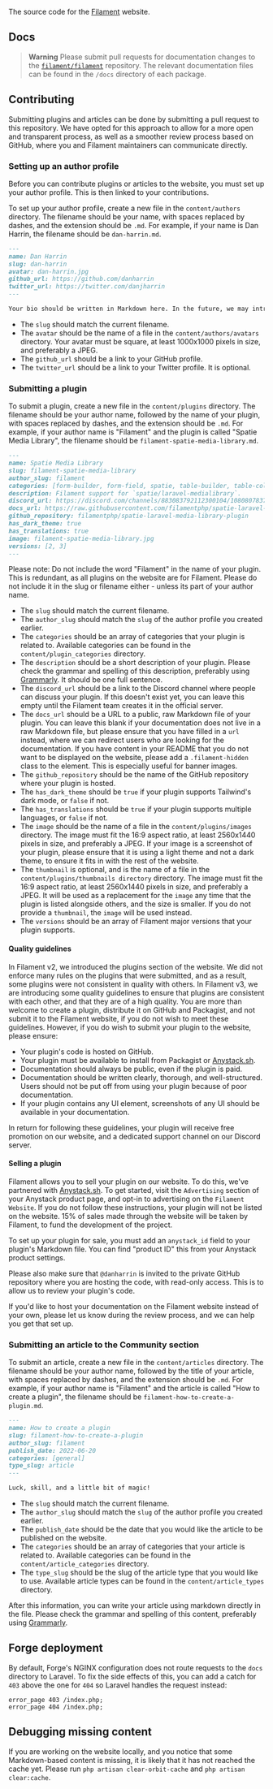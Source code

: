 The source code for the [Filament](https://filamentphp.com) website.

## Docs

> **Warning**
> Please submit pull requests for documentation changes to the [`filament/filament`](https://github.com/filamentphp/filament) repository. The relevant documentation files can be found in the `/docs` directory of each package.


## Contributing

Submitting plugins and articles can be done by submitting a pull request to this repository. We have opted for this approach to allow for a more open and transparent process, as well as a smoother review process based on GitHub, where you and Filament maintainers can communicate directly.

### Setting up an author profile

Before you can contribute plugins or articles to the website, you must set up your author profile. This is then linked to your contributions.

To set up your author profile, create a new file in the `content/authors` directory. The filename should be your name, with spaces replaced by dashes, and the extension should be `.md`. For example, if your name is Dan Harrin, the filename should be `dan-harrin.md`.

```md
---
name: Dan Harrin
slug: dan-harrin
avatar: dan-harrin.jpg
github_url: https://github.com/danharrin
twitter_url: https://twitter.com/danjharrin
---

Your bio should be written in Markdown here. In the future, we may introduce an Author page where people can see your contributions, so feel free to write a little about yourself. Please check the grammar and spelling of this description, preferably using [Grammarly](https://www.grammarly.com). It should be in full sentences.
```

- The `slug` should match the current filename.
- The `avatar` should be the name of a file in the `content/authors/avatars` directory. Your avatar must be square, at least 1000x1000 pixels in size, and preferably a JPEG.
- The `github_url` should be a link to your GitHub profile.
- The `twitter_url` should be a link to your Twitter profile. It is optional.

### Submitting a plugin

To submit a plugin, create a new file in the `content/plugins` directory. The filename should be your author name, followed by the name of your plugin, with spaces replaced by dashes, and the extension should be `.md`. For example, if your author name is "Filament" and the plugin is called "Spatie Media Library", the filename should be `filament-spatie-media-library.md`.

```md
---
name: Spatie Media Library
slug: filament-spatie-media-library
author_slug: filament
categories: [form-builder, form-field, spatie, table-builder, table-column]
description: Filament support for `spatie/laravel-medialibrary`.
discord_url: https://discord.com/channels/883083792112300104/1080807837833384017
docs_url: https://raw.githubusercontent.com/filamentphp/spatie-laravel-media-library-plugin/3.x/README.md
github_repository: filamentphp/spatie-laravel-media-library-plugin
has_dark_theme: true
has_translations: true
image: filament-spatie-media-library.jpg
versions: [2, 3]
---
```

Please note: Do not include the word "Filament" in the name of your plugin. This is redundant, as all plugins on the website are for Filament. Please do not include it in the slug or filename either - unless its part of your author name.

- The `slug` should match the current filename.
- The `author_slug` should match the `slug` of the author profile you created earlier.
- The `categories` should be an array of categories that your plugin is related to. Available categories can be found in the `content/plugin_categories` directory. 
- The `description` should be a short description of your plugin. Please check the grammar and spelling of this description, preferably using [Grammarly](https://www.grammarly.com). It should be one full sentence.
- The `discord_url` should be a link to the Discord channel where people can discuss your plugin. If this doesn't exist yet, you can leave this empty until the Filament team creates it in the official server.
- The `docs_url` should be a URL to a public, raw Markdown file of your plugin. You can leave this blank if your documentation does not live in a raw Markdown file, but please ensure that you have filled in a `url` instead, where we can redirect users who are looking for the documentation. If you have content in your README that you do not want to be displayed on the website, please add a `.filament-hidden` class to the element. This is especially useful for banner images.
- The `github_repository` should be the name of the GitHub repository where your plugin is hosted.
- The `has_dark_theme` should be `true` if your plugin supports Tailwind's dark mode, or `false` if not.
- The `has_translations` should be `true` if your plugin supports multiple languages, or `false` if not.
- The `image` should be the name of a file in the `content/plugins/images` directory. The image must fit the 16:9 aspect ratio, at least 2560x1440 pixels in size, and preferably a JPEG. If your image is a screenshot of your plugin, please ensure that it is using a light theme and not a dark theme, to ensure it fits in with the rest of the website.
- The `thumbnail` is optional, and is the name of a file in the `content/plugins/thumbnails directory` directory. The image must fit the 16:9 aspect ratio, at least 2560x1440 pixels in size, and preferably a JPEG. It will be used as a replacement for the `image` any time that the plugin is listed alongside others, and the size is smaller. If you do not provide a `thumbnail`, the `image` will be used instead.
- The `versions` should be an array of Filament major versions that your plugin supports.

#### Quality guidelines

In Filament v2, we introduced the plugins section of the website. We did not enforce many rules on the plugins that were submitted, and as a result, some plugins were not consistent in quality with others. In Filament v3, we are introducing some quality guidelines to ensure that plugins are consistent with each other, and that they are of a high quality. You are more than welcome to create a plugin, distribute it on GitHub and Packagist, and not submit it to the Filament website, if you do not wish to meet these guidelines. However, if you do wish to submit your plugin to the website, please ensure:

- Your plugin's code is hosted on GitHub.
- Your plugin must be available to install from Packagist or [Anystack.sh](https://anystack.sh).
- Documentation should always be public, even if the plugin is paid.
- Documentation should be written clearly, thorough, and well-structured. Users should not be put off from using your plugin because of poor documentation.
- If your plugin contains any UI element, screenshots of any UI should be available in your documentation.

In return for following these guidelines, your plugin will receive free promotion on our website, and a dedicated support channel on our Discord server.

#### Selling a plugin

Filament allows you to sell your plugin on our website. To do this, we've partnered with [Anystack.sh](https://anystack.sh). To get started, visit the `Advertising` section of your Anystack product page, and opt-in to advertising on the `Filament Website`. If you do not follow these instructions, your plugin will not be listed on the website. 15% of sales made through the website will be taken by Filament, to fund the development of the project.

To set up your plugin for sale, you must add an `anystack_id` field to your plugin's Markdown file. You can find "product ID" this from your Anystack product settings.

Please also make sure that `@danharrin` is invited to the private GitHub repository where you are hosting the code, with read-only access. This is to allow us to review your plugin's code.

If you'd like to host your documentation on the Filament website instead of your own, please let us know during the review process, and we can help you get that set up.

### Submitting an article to the Community section

To submit an article, create a new file in the `content/articles` directory. The filename should be your author name, followed by the title of your article, with spaces replaced by dashes, and the extension should be `.md`. For example, if your author name is "Filament" and the article is called "How to create a plugin", the filename should be `filament-how-to-create-a-plugin.md`.

```md
---
name: How to create a plugin
slug: filament-how-to-create-a-plugin
author_slug: filament
publish_date: 2022-06-20
categories: [general]
type_slug: article
---

Luck, skill, and a little bit of magic!
```

- The `slug` should match the current filename.
- The `author_slug` should match the `slug` of the author profile you created earlier.
- The `publish_date` should be the date that you would like the article to be published on the website.
- The `categories` should be an array of categories that your article is related to. Available categories can be found in the `content/article_categories` directory.
- The `type_slug` should be the slug of the article type that you would like to use. Available article types can be found in the `content/article_types` directory.

After this information, you can write your article using markdown directly in the file. Please check the grammar and spelling of this content, preferably using [Grammarly](https://www.grammarly.com).

## Forge deployment

By default, Forge's NGINX configuration does not route requests to the `docs` directory to Laravel. To fix the side effects of this, you can add a catch for `403` above the one for `404` so Laravel handles the request instead:

```nginx
error_page 403 /index.php;
error_page 404 /index.php;
```

## Debugging missing content

If you are working on the website locally, and you notice that some Markdown-based content is missing, it is likely that it has not reached the cache yet. Please run `php artisan clear-orbit-cache` and `php artisan clear:cache`.
